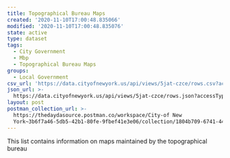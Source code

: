 ```yaml
---
title: Topographical Bureau Maps
created: '2020-11-10T17:00:48.835066'
modified: '2020-11-10T17:00:48.835076'
state: active
type: dataset
tags:
  - City Government
  - Mbp
  - Topographical Bureau Maps
groups:
  - Local Government
csv_url: 'https://data.cityofnewyork.us/api/views/5jat-czce/rows.csv?accessType=DOWNLOAD'
json_url: >-
  https://data.cityofnewyork.us/api/views/5jat-czce/rows.json?accessType=DOWNLOAD
layout: post
postman_collection_url: >-
  https://thedaydasource.postman.co/workspace/City-of New
  York~3b6f7a46-5db5-42b1-80fe-9fbef41e3e06/collection/1804b709-6741-4417-8b2b-8d2873a37f55
---
```

This list contains information on maps maintained by the topographical bureau

